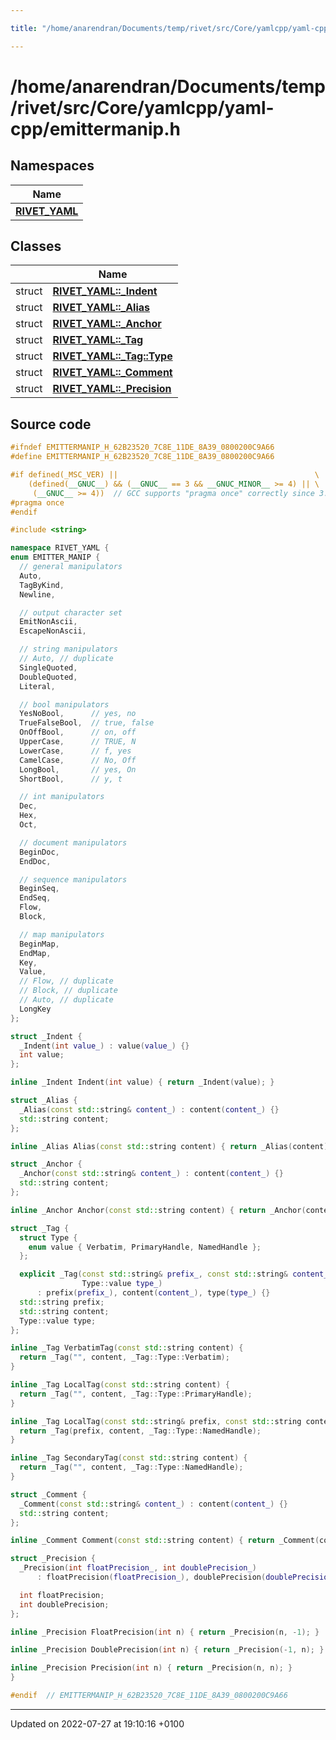 ```yaml
---

title: "/home/anarendran/Documents/temp/rivet/src/Core/yamlcpp/yaml-cpp/emittermanip.h"

---
```


# /home/anarendran/Documents/temp/rivet/src/Core/yamlcpp/yaml-cpp/emittermanip.h



## Namespaces

| Name           |
| -------------- |
| **[RIVET_YAML](http://example.org/namespaces/namespacerivet__yaml/)**  |

## Classes

|                | Name           |
| -------------- | -------------- |
| struct | **[RIVET_YAML::_Indent](http://example.org/classes/structrivet__yaml_1_1__indent/)**  |
| struct | **[RIVET_YAML::_Alias](http://example.org/classes/structrivet__yaml_1_1__alias/)**  |
| struct | **[RIVET_YAML::_Anchor](http://example.org/classes/structrivet__yaml_1_1__anchor/)**  |
| struct | **[RIVET_YAML::_Tag](http://example.org/classes/structrivet__yaml_1_1__tag/)**  |
| struct | **[RIVET_YAML::_Tag::Type](http://example.org/classes/structrivet__yaml_1_1__tag_1_1type/)**  |
| struct | **[RIVET_YAML::_Comment](http://example.org/classes/structrivet__yaml_1_1__comment/)**  |
| struct | **[RIVET_YAML::_Precision](http://example.org/classes/structrivet__yaml_1_1__precision/)**  |




## Source code

```cpp
#ifndef EMITTERMANIP_H_62B23520_7C8E_11DE_8A39_0800200C9A66
#define EMITTERMANIP_H_62B23520_7C8E_11DE_8A39_0800200C9A66

#if defined(_MSC_VER) ||                                            \
    (defined(__GNUC__) && (__GNUC__ == 3 && __GNUC_MINOR__ >= 4) || \
     (__GNUC__ >= 4))  // GCC supports "pragma once" correctly since 3.4
#pragma once
#endif

#include <string>

namespace RIVET_YAML {
enum EMITTER_MANIP {
  // general manipulators
  Auto,
  TagByKind,
  Newline,

  // output character set
  EmitNonAscii,
  EscapeNonAscii,

  // string manipulators
  // Auto, // duplicate
  SingleQuoted,
  DoubleQuoted,
  Literal,

  // bool manipulators
  YesNoBool,      // yes, no
  TrueFalseBool,  // true, false
  OnOffBool,      // on, off
  UpperCase,      // TRUE, N
  LowerCase,      // f, yes
  CamelCase,      // No, Off
  LongBool,       // yes, On
  ShortBool,      // y, t

  // int manipulators
  Dec,
  Hex,
  Oct,

  // document manipulators
  BeginDoc,
  EndDoc,

  // sequence manipulators
  BeginSeq,
  EndSeq,
  Flow,
  Block,

  // map manipulators
  BeginMap,
  EndMap,
  Key,
  Value,
  // Flow, // duplicate
  // Block, // duplicate
  // Auto, // duplicate
  LongKey
};

struct _Indent {
  _Indent(int value_) : value(value_) {}
  int value;
};

inline _Indent Indent(int value) { return _Indent(value); }

struct _Alias {
  _Alias(const std::string& content_) : content(content_) {}
  std::string content;
};

inline _Alias Alias(const std::string content) { return _Alias(content); }

struct _Anchor {
  _Anchor(const std::string& content_) : content(content_) {}
  std::string content;
};

inline _Anchor Anchor(const std::string content) { return _Anchor(content); }

struct _Tag {
  struct Type {
    enum value { Verbatim, PrimaryHandle, NamedHandle };
  };

  explicit _Tag(const std::string& prefix_, const std::string& content_,
                Type::value type_)
      : prefix(prefix_), content(content_), type(type_) {}
  std::string prefix;
  std::string content;
  Type::value type;
};

inline _Tag VerbatimTag(const std::string content) {
  return _Tag("", content, _Tag::Type::Verbatim);
}

inline _Tag LocalTag(const std::string content) {
  return _Tag("", content, _Tag::Type::PrimaryHandle);
}

inline _Tag LocalTag(const std::string& prefix, const std::string content) {
  return _Tag(prefix, content, _Tag::Type::NamedHandle);
}

inline _Tag SecondaryTag(const std::string content) {
  return _Tag("", content, _Tag::Type::NamedHandle);
}

struct _Comment {
  _Comment(const std::string& content_) : content(content_) {}
  std::string content;
};

inline _Comment Comment(const std::string content) { return _Comment(content); }

struct _Precision {
  _Precision(int floatPrecision_, int doublePrecision_)
      : floatPrecision(floatPrecision_), doublePrecision(doublePrecision_) {}

  int floatPrecision;
  int doublePrecision;
};

inline _Precision FloatPrecision(int n) { return _Precision(n, -1); }

inline _Precision DoublePrecision(int n) { return _Precision(-1, n); }

inline _Precision Precision(int n) { return _Precision(n, n); }
}

#endif  // EMITTERMANIP_H_62B23520_7C8E_11DE_8A39_0800200C9A66
```


-------------------------------

Updated on 2022-07-27 at 19:10:16 +0100
